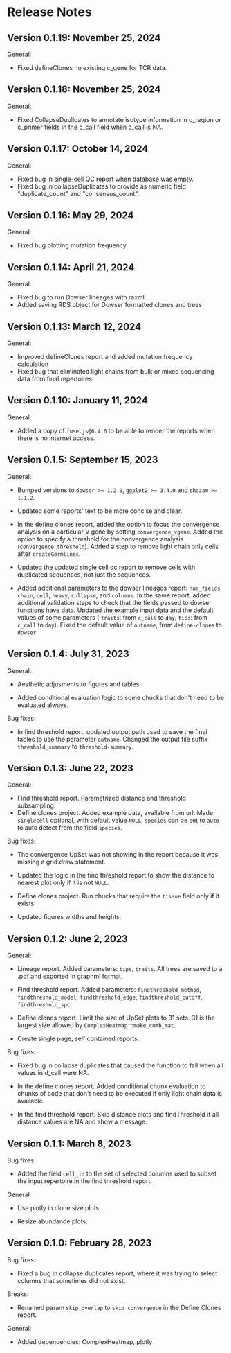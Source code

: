 # Release Notes

Version 0.1.19: November 25, 2024
-------------------------------------------------------------------------------

General:

+ Fixed defineClones no existing c_gene for TCR data.

Version 0.1.18: November 25, 2024
-------------------------------------------------------------------------------

General:

+ Fixed CollapseDuplicates to annotate isotype information in c_region or c_primer fields in the c_call field when c_call is NA.


Version 0.1.17: October 14, 2024
-------------------------------------------------------------------------------

General:

+ Fixed bug in single-cell QC report when database was empty.
+ Fixed bug in collapseDuplicates to provide as numeric field "duplicate_count" and "consensus_count".


Version 0.1.16: May 29, 2024
-------------------------------------------------------------------------------

General:

+ Fixed bug plotting mutation frequency.


Version 0.1.14: April 21, 2024
-------------------------------------------------------------------------------

General:

+ Fixed bug to run Dowser lineages with raxml
+ Added saving RDS object for Dowser formatted clones and trees

Version 0.1.13: March 12, 2024
-------------------------------------------------------------------------------

General:

+ Improved defineClones report and added mutation frequency calculation
+ Fixed bug that eliminated light chains from bulk or mixed sequencing data from
final repertoires.


Version 0.1.10: January 11, 2024
-------------------------------------------------------------------------------

General:

+ Added a copy of `fuse.js@6.4.6` to be able to render the reports when there is 
no internet access.


Version 0.1.5: September 15, 2023
-------------------------------------------------------------------------------

General:

+ Bumped versions to `dowser >= 1.2.0`, `ggplot2 >= 3.4.0` and `shazam >= 1.1.2`.
+ Updated some reports' text to be more concise and clear.
+ In the define clones report, added the option to focus the convergence analysis on 
  a particular V gene by setting `convergence_vgene`. Added the option to specify
  a threshold for the convergence analysis (`convergence_threshold`). Added a step
  to remove light chain only cells after `createGermlines`.
+ Updated the updated single cell qc report to remove cells with duplicated 
  sequences, not just the sequences.
  
+ Added additional parameters to the dowser lineages report: `num_fields`, `chain`, `cell`, 
  `heavy`, `collapse`, and `columns`. In the same report, added additional 
  validation steps to check that the fields passed to dowser functions have data.
  Updated the example input data and the default values of some parameters (
  `traits`: from `c_call` to `day`, `tips`: from `c_call` to `day`). Fixed the default value
  of `outname`, from `define-clones` to `dowser`.

Version 0.1.4: July 31, 2023
-------------------------------------------------------------------------------

General:

+ Aesthetic adjusments to figures and tables.

+ Added conditional evaluation logic to some chucks that don't need to be
  evaluated always.
  
Bug fixes:

+ In find threshold report, updated output path used to save the final tables
  to use the parameter `outname`. Changed the output file suffix `threshold_summary`
  to `threshold-summary`.  


Version 0.1.3: June 22, 2023
-------------------------------------------------------------------------------

General:

+ Find threshold report. Parametrized distance and threshold subsampling.
+ Define clones project. Added example data, available from url. Made `singlecell`
  optional, with default value `NULL`. `species` can be set to `auto` to auto
  detect from the field `species`.

Bug fixes:

+ The convergence UpSet was not showing in the report because it was missing
  a grid.draw statement.
  
+ Updated the logic in the find threshold report to show the distance to 
  nearest plot only if it is not `NULL`. 
  
+ Define clones project. Run chucks that require the `tissue` field only if
  it exists.
  
+ Updated figures widths and heights.

Version 0.1.2: June 2, 2023
-------------------------------------------------------------------------------

General:

+ Lineage report. Added parameters: `tips`, `traits`. All trees are saved to a .pdf
  and exported in graphml format.
  
+ Find threshold report. Added parameters: `findthreshold_method`, 
  `findthreshold_model`, `findthreshold_edge`, `findthreshold_cutoff`, 
   `findthreshold_spc`.
  
+ Define clones report. Limit the size of UpSet plots to 31 sets. 31 is the
  largest size allowed by `ComplexHeatmap::make_comb_mat`.
  
+ Create single page, self contained reports.

Bug fixes:

+ Fixed bug in collapse duplicates that caused the function to fail when all 
  values in d_call were NA.
  
+ In the define clones report. Added conditional chunk evaluation to chunks of 
  code that don't need to be executed if only light chain data is available. 
  
+ In the find threshold report. Skip distance plots and findThreshold if all
  distance values are NA and show a message.
  

Version 0.1.1: March 8, 2023
-------------------------------------------------------------------------------

Bug fixes:

+ Added the field `cell_id` to the set of selected columns used to subset the 
  input repertoire in the find threshold report.

General:

+ Use plotly in clone size plots.

+ Resize abundande plots.
 

Version 0.1.0: February 28, 2023
-------------------------------------------------------------------------------

Bug fixes:

+ Fixed a bug in collapse duplicates report, where it was trying to select columns
  that sometimes did not exist.

Breaks:

+ Renamed param `skip_overlap` to `skip_convergence` in the Define Clones report.

General:

+ Added dependencies: ComplexHeatmap, plotly

